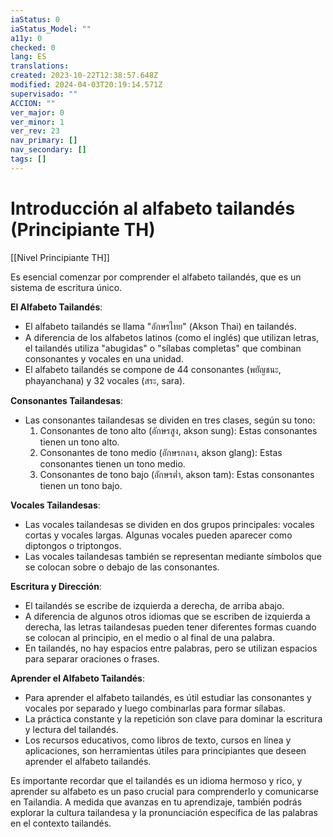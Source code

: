 ```yaml
---
iaStatus: 0
iaStatus_Model: ""
a11y: 0
checked: 0
lang: ES
translations: 
created: 2023-10-22T12:38:57.648Z
modified: 2024-04-03T20:19:14.571Z
supervisado: ""
ACCION: ""
ver_major: 0
ver_minor: 1
ver_rev: 23
nav_primary: []
nav_secondary: []
tags: []
---
```

# Introducción al alfabeto tailandés  (Principiante TH)

[[Nivel Principiante TH]]

Es esencial comenzar por comprender el alfabeto tailandés, que es un sistema de escritura único.

**El Alfabeto Tailandés**:

- El alfabeto tailandés se llama "อักษรไทย" (Akson Thai) en tailandés.
- A diferencia de los alfabetos latinos (como el inglés) que utilizan letras, el tailandés utiliza "abugidas" o "sílabas completas" que combinan consonantes y vocales en una unidad.
- El alfabeto tailandés se compone de 44 consonantes (พยัญชนะ, phayanchana) y 32 vocales (สระ, sara).

**Consonantes Tailandesas**:

- Las consonantes tailandesas se dividen en tres clases, según su tono:
    1. Consonantes de tono alto (อักษรสูง, akson sung): Estas consonantes tienen un tono alto.
    2. Consonantes de tono medio (อักษรกลาง, akson glang): Estas consonantes tienen un tono medio.
    3. Consonantes de tono bajo (อักษรต่ำ, akson tam): Estas consonantes tienen un tono bajo.

**Vocales Tailandesas**:

- Las vocales tailandesas se dividen en dos grupos principales: vocales cortas y vocales largas. Algunas vocales pueden aparecer como diptongos o triptongos.
- Las vocales tailandesas también se representan mediante símbolos que se colocan sobre o debajo de las consonantes.

**Escritura y Dirección**:

- El tailandés se escribe de izquierda a derecha, de arriba abajo.
- A diferencia de algunos otros idiomas que se escriben de izquierda a derecha, las letras tailandesas pueden tener diferentes formas cuando se colocan al principio, en el medio o al final de una palabra.
- En tailandés, no hay espacios entre palabras, pero se utilizan espacios para separar oraciones o frases.

**Aprender el Alfabeto Tailandés**:

- Para aprender el alfabeto tailandés, es útil estudiar las consonantes y vocales por separado y luego combinarlas para formar sílabas.
- La práctica constante y la repetición son clave para dominar la escritura y lectura del tailandés.
- Los recursos educativos, como libros de texto, cursos en línea y aplicaciones, son herramientas útiles para principiantes que deseen aprender el alfabeto tailandés.

Es importante recordar que el tailandés es un idioma hermoso y rico, y aprender su alfabeto es un paso crucial para comprenderlo y comunicarse en Tailandia. A medida que avanzas en tu aprendizaje, también podrás explorar la cultura tailandesa y la pronunciación específica de las palabras en el contexto tailandés.